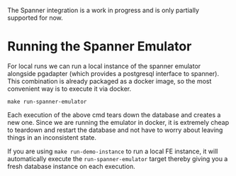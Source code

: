 The Spanner integration is a work in progress and is only partially supported for now.

# Running the Spanner Emulator

For local runs we can run a local instance of the spanner emulator alongside pgadapter
(which provides a postgresql interface to spanner). This combination is already packaged as a
docker image, so the most convenient way is to execute it via docker.

    make run-spanner-emulator

Each execution of the above cmd tears down the database and creates a new one.
Since we are running the emulator in docker, it is extremely cheap to teardown
and restart the database and not have to worry about leaving things in an inconsistent state.

If you are using `make run-demo-instance` to run a local FE instance, it will automatically
execute the `run-spanner-emulator` target thereby giving you a fresh database instance on each execution.
